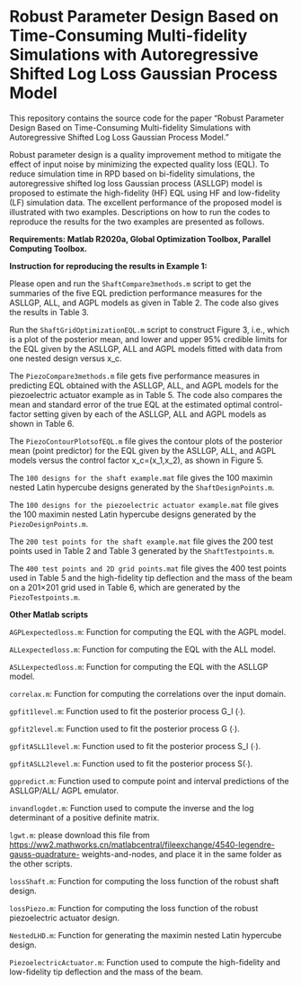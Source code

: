 # Robust Parameter Design Based on Time-Consuming Multi-fidelity Simulations with Autoregressive Shifted Log Loss Gaussian Process Model

This repository contains the source code for the paper “Robust Parameter Design Based on Time-Consuming Multi-fidelity Simulations with Autoregressive Shifted Log Loss Gaussian Process Model.”

Robust parameter design is a quality improvement method to mitigate the effect of input noise by minimizing the expected quality loss (EQL). To reduce simulation time in RPD based on bi-fidelity simulations, the autoregressive shifted log loss Gaussian process (ASLLGP) model is proposed to estimate the high-fidelity (HF) EQL using HF and low-fidelity (LF) simulation data. The excellent performance of the proposed model is illustrated with two examples. Descriptions on how to run the codes to reproduce the results for the two examples are presented as follows. 

**Requirements: Matlab R2020a, Global Optimization Toolbox, Parallel Computing Toolbox.**

**Instruction for reproducing the results in Example 1:**

Please open and run the `ShaftCompare3methods.m` script to get the summaries of the five EQL prediction performance measures for the ASLLGP, ALL, and AGPL models as given in Table 2. The code also gives the results in Table 3.

Run the `ShaftGridOptimizationEQL.m` script to construct Figure 3, i.e., which is a plot of the posterior mean, and lower and upper 95% credible limits for the EQL given by the ASLLGP, ALL and AGPL models fitted with data from one nested design versus x_c.

The `PiezoCompare3methods.m` file gets five performance measures in predicting EQL obtained with the ASLLGP, ALL, and AGPL models for the piezoelectric actuator example as in Table 5. The code also compares the mean and standard error of the true EQL at the estimated optimal control-factor setting given by each of the ASLLGP, ALL and AGPL models as shown in Table 6.

The `PiezoContourPlotsofEQL.m` file gives the contour plots of the posterior mean (point predictor) for the EQL given by the ASLLGP, ALL, and AGPL models versus the control factor x_c=(x_1,x_2), as shown in Figure 5.

The `100 designs for the shaft example.mat` file gives the 100 maximin nested Latin hypercube designs generated by the `ShaftDesignPoints.m`.

The `100 designs for the piezoelectric actuator example.mat` file gives the 100 maximin nested Latin hypercube designs generated by the `PiezoDesignPoints.m`.

The `200 test points for the shaft example.mat` file gives the 200 test points used in Table 2 and Table 3 generated by the `ShaftTestpoints.m`.

The `400 test points and 2D grid points.mat` file gives the 400 test points used in Table 5 and the high-fidelity tip deflection and the mass of the beam on a 201×201 grid used in Table 6, which are generated by the `PiezoTestpoints.m`.

**Other Matlab scripts**

`AGPLexpectedloss.m`: Function for computing the EQL with the AGPL model.

`ALLexpectedloss.m`: Function for computing the EQL with the ALL model.

`ASLLexpectedloss.m`: Function for computing the EQL with the ASLLGP model.

`correlax.m`: Function for computing the correlations over the input domain.

`gpfit1level.m`: Function used to fit the posterior process G_l (∙).

`gpfit2level.m`: Function used to fit the posterior process G (∙).

`gpfitASLL1level.m`: Function used to fit the posterior process S_l (∙).

`gpfitASLL2level.m`: Function used to fit the posterior process S(∙).

`gppredict.m`: Function used to compute point and interval predictions of the ASLLGP/ALL/ AGPL emulator.  

`invandlogdet.m`: Function used to compute the inverse and the log determinant of a positive definite matrix.

`lgwt.m`:	please	download	this	file	from https://ww2.mathworks.cn/matlabcentral/fileexchange/4540-legendre-gauss-quadrature- weights-and-nodes, and place it in the same 
folder as the other scripts.

`lossShaft.m`: Function for computing the loss function of the robust shaft design.

`lossPiezo.m`: Function for computing the loss function of  the robust piezoelectric actuator design.

`NestedLHD.m`: Function for generating the maximin nested Latin hypercube design.

`PiezoelectricActuator.m`: Function used to compute the high-fidelity and low-fidelity tip deflection and the mass of the beam.

